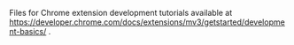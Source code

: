 Files for Chrome extension development tutorials available at  
https://developer.chrome.com/docs/extensions/mv3/getstarted/development-basics/ .

